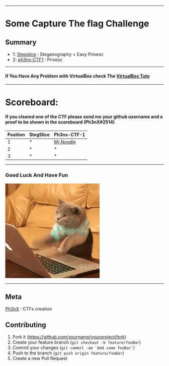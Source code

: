------------------------------------------------------------------------------------------------
# Some Capture The flag Challenge

## Summary


* 1: [Stegslice](https://github.com/Ph3nX-Z/Capture-The-Flag-Rooms/tree/main/Stegslice)  : Steganography + Easy Privesc
* 2: [ph3nx-CTF1](https://github.com/Ph3nX-Z/Capture-The-Flag-Rooms/tree/main/ph3nx-CTF1) : Privesc

--------------------------------------------------------------------------------------------

#### If You Have Any Problem with VirtualBox check The [VirtualBox Tuto](https://github.com/Ph3nX-Z/Capture-The-Flag-Rooms/blob/main/Tuto-VirtualBox/README.md)
---------------------------------------------------------------------------------------------

# Scoreboard:
#### If you cleared one of the CTF please send me your github username and a proof to be shown in the scoreboard (Ph3nX#2514)
| Position | StegSlice | Ph3nx-CTF-1 | 
|----------|-----------|-------------| 
|    1     |     *     |[Mr.Noodle](https://github.com/branoodle)|
|    2     |     *     |      *      |
|    3     |     *     |      *      |

--------------------------------------------------------------------------------------------------

### Good Luck And Have Fun 
![Alt Text](source.gif)

------------------------------------------------------------------------------------------------
## Meta

[Ph3nX](https://github.com/Ph3nX-Z/) : CTFs creation

## Contributing

1. Fork it (<https://github.com/yourname/yourproject/fork>)
2. Create your feature branch (`git checkout -b feature/fooBar`)
3. Commit your changes (`git commit -am 'Add some fooBar'`)
4. Push to the branch (`git push origin feature/fooBar`)
5. Create a new Pull Request
